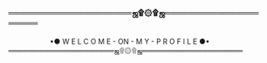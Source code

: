 ### ═════════════════════ஜ۩۞۩ஜ═════════════════════
　 　 　　　 •● W E L C O M E - ON - M Y - P R O F I L E ●•
═════════════════════ஜ۩۞۩ஜ════════════════════

<!--
**xauqse/xauqse** is a ✨ _special_ ✨ repository because its `README.md` (this file) appears on your GitHub profile.

Here are some ideas to get you started:

- 🔭 I’m currently working on ...
- 🌱 I’m currently learning ...
- 👯 I’m looking to collaborate on ...
- 🤔 I’m looking for help with ...
- 💬 Ask me about ...
- 📫 How to reach me: ...
- 😄 Pronouns: ...
- ⚡ Fun fact: ...
-->
